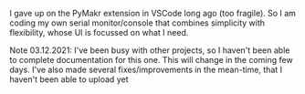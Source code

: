 I gave up on the PyMakr extension in VSCode long ago (too fragile). So I am coding my own serial monitor/console that combines simplicity with flexibility, whose UI is focussed on what I need.

Note 03.12.2021: I've been busy with other projects, so I haven't been able to complete documentation for this one. This will change in the coming few days. I've also made several fixes/improvements in the mean-time, that I haven't been able to upload yet